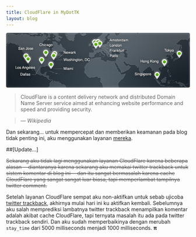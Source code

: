 ```yaml
---
title: CloudFlare in MyDotTK
layout: blog
---
```


![cloudflare.com](/img/cf.jpg)

> CloudFlare is a content delivery network and distributed Domain Name Server service aimed at enhancing website performance and speed and providing security. 

> <cite>&mdash; Wikipedia</cite>

Dan sekarang... untuk mempercepat dan memberikan keamanan pada blog tidak penting ini, aku menggunakan layanan [mereka](http://cloudflare.com). 

##[Update...]

<del class="line-through"><span style="color:#666">Sekarang aku tidak lagi menggunakan layanan CloudFlare karena beberapa alasan &mdash;diantaranya karena sekarang aku memakai twitter trackback untuk sistem komentar di blog ini&mdash; dan itu sangat bermasalah karena cache CloudFlare yang sangat sangat luar biasa, tapi memperlambat tampilnya twitter comment.</span></del>

Setelah layanan CloudFlare sempat aku non-aktifkan untuk sebab ujicoba [twitter trackback](http://padlyrahman.github.com/2012/05/30/tweet-your-comment/), akhirnya mulai hari ini ku aktifkan kembali. Sebelumnya aku salah memprediksi lambatnya twitter trackback menampilkan komentar adalah akibat cache CloudFlare, tapi ternyata masalah itu ada pada twitter trackback sendiri. Dan aku sudah memperbaikinya dengan merubah <code>stay_time</code> dari 5000 milliseconds menjadi 1000 milliseconds. __&#x3C0;__
